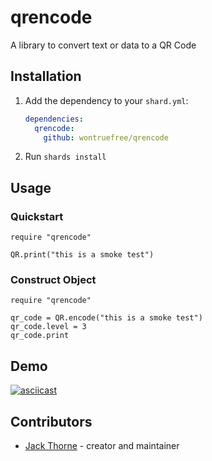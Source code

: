 # qrencode

A library to convert text or data to a QR Code

## Installation

1. Add the dependency to your `shard.yml`:

   ```yaml
   dependencies:
     qrencode:
       github: wontruefree/qrencode
   ```

2. Run `shards install`

## Usage

### Quickstart

```crystal
require "qrencode"

QR.print("this is a smoke test")
```

### Construct Object

```crystal
require "qrencode"

qr_code = QR.encode("this is a smoke test")
qr_code.level = 3
qr_code.print
```

## Demo

[![asciicast](https://raw.githubusercontent.com/wontruefree/qrencode/master/demo.gif)](https://raw.githubusercontent.com/wontruefree/qrencode/master/demo.gif)

## Contributors

- [Jack Thorne](https://github.com/your-github-user) - creator and maintainer
